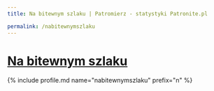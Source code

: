 ```yaml
---
title: Na bitewnym szlaku | Patromierz - statystyki Patronite.pl

permalink: /nabitewnymszlaku
---
```


# [Na bitewnym szlaku](https://patronite.pl/nabitewnymszlaku)

{% include profile.md name="nabitewnymszlaku" prefix="n" %}
